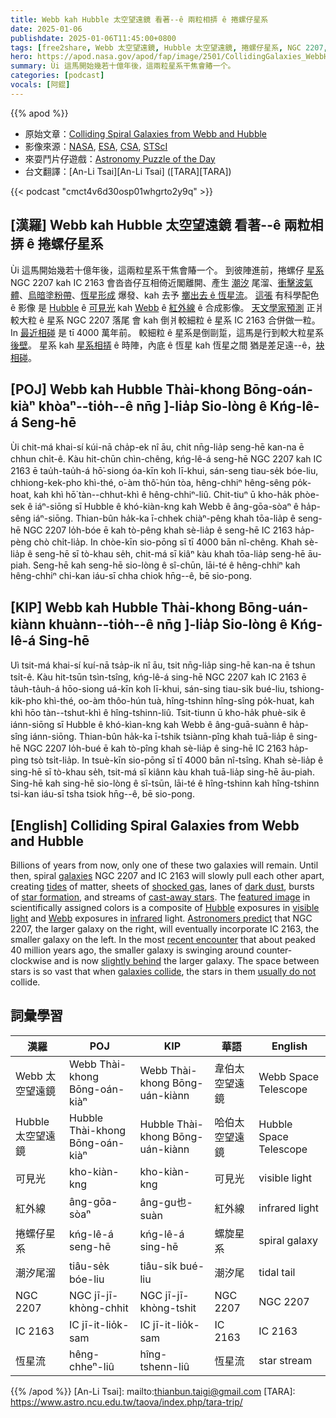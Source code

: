 ```yaml
---
title: Webb kah Hubble 太空望遠鏡 看著--ê 兩粒相挵 ê 捲螺仔星系
date: 2025-01-06
publishdate: 2025-01-06T11:45:00+0800
tags: [free2share, Webb 太空望遠鏡, Hubble 太空望遠鏡, 捲螺仔星系, NGC 2207, IC 2163, 潮汐尾溜, 恆星流, 可見光, 紅外線]
hero: https://apod.nasa.gov/apod/fap/image/2501/CollidingGalaxies_WebbHubble_1080.jpg
summary: Ùi 這馬開始幾若十億年後，這兩粒星系干焦會賰一个。
categories: [podcast]
vocals: [阿錕]
---
```


{{% apod %}}

- 原始文章：[Colliding Spiral Galaxies from Webb and Hubble](https://apod.nasa.gov/apod/ap250106.html)
- 影像來源：[NASA](https://www.nasa.gov), [ESA](https://www.esa.int/), [CSA](https://www.asc-csa.gc.ca/eng/), [STScI](https://www.stsci.edu/)
- 來耍鬥片仔遊戲：[Astronomy Puzzle of the Day](https://www.scigames.org/apps/webjigsaw2/index.php)
- 台文翻譯：[An-Li Tsai][An-Li Tsai] ([TARA][TARA])

{{< podcast "cmct4v6d30osp01whgrto2y9q" >}}

## [漢羅] Webb kah Hubble 太空望遠鏡 看著--ê 兩粒相挵 ê 捲螺仔星系
Ùi 這馬開始幾若十億年後，這兩粒星系干焦會賰一个。
到彼陣進前，捲螺仔 [星系][galaxies] NGC 2207 kah IC 2163 會沓沓仔互相倚近閣離開、產生 [潮汐][tides] 尾溜、[衝擊波氣體][shocked gas]、[烏暗塗粉帶][dark dust]、[恆星形成][star formation] 爆發、kah 去予 [擲出去 ê 恆星流][cast-away stars]。
[這張][featured image] 有科學配色 ê 影像 是 [Hubble][Hubble] ê [可見光][visible light] kah [Webb][Webb] ê [紅外線][infrared] ê 合成影像。
[天文學家預測][Astronomers predict] 正爿較大粒 ê 星系 NGC 2207 落尾 會 kah 倒爿較細粒 ê 星系 IC 2163 合併做一粒。
In [最近相碰][recent encounter] 是 tī 4000 萬年前。
較細粒 ê 星系是倒剾踅，這馬是行到較大粒星系 [後壁][slightly behind]。
星系 kah [星系相挵][galaxies collide] ê 時陣，內底 ê 恆星 kah 恆星之間 猶是差足遠--ê，[袂相碰][usually do not]。

## [POJ] Webb kah Hubble Thài-khong Bōng-oán-kiàⁿ khòaⁿ--tio̍h--ê nn̄g ]-lia̍p Sio-lòng ê Kńg-lê-á Seng-hē
Ùi chit-má khai-sí kúi-nā cha̍p-ek nî āu, chit nn̄g-lia̍p seng-hē kan-na ē chhun chi̍t-ê.
Kàu hit-chūn chìn-chêng, kńg-lê-á seng-hē NGC 2207 kah IC 2163 ē tau̍h-tau̍h-á hō͘-siong óa-kīn koh lī-khui, sán-seng tiau-se̍k bóe-liu, chhiong-kek-pho khì-thé, o͘-àm thô͘-hún tòa, hêng-chhiⁿ hêng-sêng po̍k-hoat, kah khì hō͘ tàn--chhut-khì ê hêng-chhiⁿ-liû.
Chit-tiuⁿ ū kho-ha̍k phòe-sek ê iáⁿ-siōng sī Hubble ê khó-kiàn-kng kah Webb ê âng-gōa-sòaⁿ ê ha̍p-sêng iáⁿ-siōng.
Thian-bûn ha̍k-ka ī-chhek chiàⁿ-pêng khah tōa-lia̍p ê seng-hē NGC 2207 lo̍h-bóe ē kah tò-pêng khah sè-lia̍p ê seng-hē IC 2163 ha̍p-pèng chò chi̍t-lia̍p.
In chòe-kīn sio-pōng sī tī 4000 bān nî-chêng.
Khah sè-lia̍p ê seng-hē sī tò-khau se̍h, chit-má sī kiâⁿ kàu khah tōa-lia̍p seng-hē āu-piah.
Seng-hē kah seng-hē sio-lòng ê sî-chūn, lāi-té ê hêng-chhiⁿ kah hêng-chhiⁿ chi-kan iáu-sī chha chiok hn̄g--ê, bē sio-pong.

## [KIP] Webb kah Hubble Thài-khong Bōng-uán-kiànn khuànn--tio̍h--ê nn̄g ]-lia̍p Sio-lòng ê Kńg-lê-á Sing-hē
Uì tsit-má khai-sí kuí-nā tsa̍p-ik nî āu, tsit nn̄g-lia̍p sing-hē kan-na ē tshun tsi̍t-ê.
Kàu hit-tsūn tsìn-tsîng, kńg-lê-á sing-hē NGC 2207 kah IC 2163 ē ta̍uh-ta̍uh-á hōo-siong uá-kīn koh lī-khui, sán-sing tiau-si̍k bué-liu, tshiong-kik-pho khì-thé, oo-àm thôo-hún tuà, hîng-tshinn hîng-sîng po̍k-huat, kah khì hōo tàn--tshut-khì ê hîng-tshinn-liû.
Tsit-tiunn ū kho-ha̍k phuè-sik ê iánn-siōng sī Hubble ê khó-kìan-kng kah Webb ê âng-guā-suànn ê ha̍p-sîng iánn-siōng.
Thian-bûn ha̍k-ka ī-tshik tsiànn-pîng khah tuā-lia̍p ê sing-hē NGC 2207 lo̍h-bué ē kah tò-pîng khah sè-lia̍p ê sing-hē IC 2163 ha̍p-pìng tsò tsi̍t-lia̍p.
In tsuè-kīn sio-pōng sī tī 4000 bān nî-tsîng.
Khah sè-lia̍p ê sing-hē sī tò-khau se̍h, tsit-má sī kiânn kàu khah tuā-lia̍p sing-hē āu-piah.
Sing-hē kah sing-hē sio-lòng ê sî-tsūn, lāi-té ê hîng-tshinn kah hîng-tshinn tsi-kan iáu-sī tsha tsiok hn̄g--ê, bē sio-pong.

## [English] Colliding Spiral Galaxies from Webb and Hubble
Billions of years from now, only one of these two galaxies will remain.
Until then, spiral [galaxies][galaxies] NGC 2207 and IC 2163 will slowly pull each other apart, creating [tides][tides] of matter, sheets of [shocked gas][shocked gas], lanes of [dark dust][dark dust], bursts of [star formation][star formation], and streams of [cast-away stars][cast-away stars].
The [featured image][featured image] in scientifically assigned colors is a composite of [Hubble][Hubble] exposures in [visible light][visible light] and [Webb][Webb] exposures in [infrared][infrared] light.
[Astronomers predict][Astronomers predict] that NGC 2207, the larger galaxy on the right, will eventually incorporate IC 2163, the smaller galaxy on the left.
In the most [recent encounter][recent encounter] that about peaked 40 million years ago, the smaller galaxy is swinging around counter-clockwise and is now [slightly behind][slightly behind] the larger galaxy.
The space between stars is so vast that when [galaxies collide][galaxies collide], the stars in them [usually do not][usually do not] collide.

## 詞彙學習
|漢羅|POJ|KIP|華語|English|
|-|-|-|-|-|
| Webb 太空望遠鏡 | Webb Thài-khong Bōng-oán-kiàⁿ | Webb Thài-khong Bōng-uán-kiànn | 韋伯太空望遠鏡 | Webb Space Telescope |
| Hubble 太空望遠鏡 | Hubble Thài-khong Bōng-oán-kiàⁿ | Hubble Thài-khong Bōng-uán-kiànn | 哈伯太空望遠鏡 | Hubble Space Telescope |
| 可見光 | kho-kiàn-kng | kho-kiàn-kng | 可見光 | visible light |
| 紅外線 | âng-gōa-sòaⁿ | âng-gu也-suàn | 紅外線 | infrared light |
| 捲螺仔星系 | kńg-lê-á seng-hē | kńg-lê-á sing-hē | 螺旋星系 | spiral galaxy |
| 潮汐尾溜 | tiâu-se̍k bóe-liu | tiâu-si̍k bué-liu | 潮汐尾 | tidal tail |
| NGC 2207 | NGC jī-jī-khòng-chhit | NGC jī-jī-khòng-tshit | NGC 2207 | NGC 2207 |
| IC 2163 | IC jī-it-lio̍k-sam | IC jī-it-lio̍k-sam | IC 2163 | IC 2163 |
| 恆星流 | hêng-chheⁿ-liû | hîng-tshenn-liû | 恆星流 | star stream |

{{% /apod %}}
[An-Li Tsai]: mailto:thianbun.taigi@gmail.com
[TARA]: https://www.astro.ncu.edu.tw/taova/index.php/tara-trip/

[copyright]: https://apod.nasa.gov/apod/fap/lib/about_apod.html#srapply
[License3]: https://creativecommons.org/licenses/by-nc-nd/3.0/
[License2]:https://creativecommons.org/licenses/by-nc-nd/2.0/

[galaxies]:http://www.seds.org/messier/galaxy.html
[tides]:https://en.wikipedia.org/wiki/Tide
[shocked gas]:https://apod.nasa.gov/apod/ap160522.html
[dark dust]:https://apod.nasa.gov/apod/ap220801.html
[star formation]:https://apod.nasa.gov/apod/ap230828.html
[cast-away stars]:https://apod.nasa.gov/apod/ap990327.html
[featured image]:https://hubblesite.org/contents/media/images/2024/136/01J9RRG5672MP4BPRFG31ARSV6
[Hubble]:https://science.nasa.gov/mission/hubble/
[visible light]:https://science.nasa.gov/ems/09_visiblelight/
[Webb]:https://science.nasa.gov/mission/webb/
[infrared]:https://science.nasa.gov/ems/07_infraredwaves/
[Astronomers predict]:https://ui.adsabs.harvard.edu/abs/2005MNRAS.364...69S/abstract
[recent encounter]:https://ui.adsabs.harvard.edu/abs/1995ApJ...453..139E/abstract
[slightly behind]:https://www.reddit.com/r/cats/comments/11mua7z/show_me_your_bonded_kitties/#lightbox
[galaxies collide]:https://apod.nasa.gov/apod/ap130514.html
[usually do not]:https://www.wtamu.edu/~cbaird/sq/2024/06/25/does-everything-get-smashed-to-bits-when-two-galaxies-collide/
